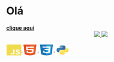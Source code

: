 <h1>Olá</br>
<h4><a href="https://www.youtube.com/watch?v=dQw4w9WgXcQ">clique aqui</a>
<div align="center">
  <a href="https://github.com/Miguelito001">
  <img height="180em" src="https://github-readme-stats.vercel.app/api?username=Miguelito001&show_icons=false&theme=dark&include_all_commits=true&count_private=true"/>
  <img height="180em" src="https://github-readme-stats.vercel.app/api/top-langs/?username=Miguelito001&layout=compact&langs_count=7&theme=dark"/>
</div>
<div style="display: inline_block"><br>
  <img align="center" alt="Miguel-Js" height="30" width="40" src="https://raw.githubusercontent.com/devicons/devicon/master/icons/javascript/javascript-plain.svg">
  <img align="center" alt="Miguel-HTML" height="30" width="40" src="https://raw.githubusercontent.com/devicons/devicon/master/icons/html5/html5-original.svg">
  <img align="center" alt="Miguel-CSS" height="30" width="40" src="https://raw.githubusercontent.com/devicons/devicon/master/icons/css3/css3-original.svg">
  <img align="center" alt="Miguel-Python" height="30" width="40" src="https://raw.githubusercontent.com/devicons/devicon/master/icons/python/python-original.svg">
</div>

